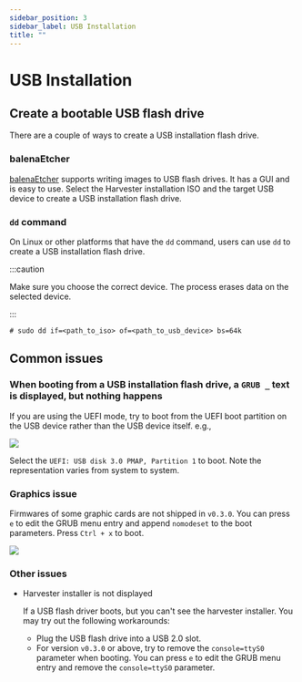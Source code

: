 ```yaml
---
sidebar_position: 3
sidebar_label: USB Installation
title: ""
---
```


# USB Installation

## Create a bootable USB flash drive

There are a couple of ways to create a USB installation flash drive.


### balenaEtcher

[balenaEtcher](https://www.balena.io/etcher/) supports writing images to USB flash drives. It has a GUI and is easy to use. Select the Harvester installation ISO and the target USB device to create a USB installation flash drive.


### `dd` command

On Linux or other platforms that have the `dd` command, users can use `dd` to create a USB installation flash drive.

:::caution

Make sure you choose the correct device. The process erases data on the selected device.

:::

```
# sudo dd if=<path_to_iso> of=<path_to_usb_device> bs=64k
```

## Common issues

### When booting from a USB installation flash drive, a `GRUB _` text is displayed, but nothing happens

If you are using the UEFI mode, try to boot from the UEFI boot partition on the USB device rather than the USB device itself. e.g.,

![](/img/v1.0/install/usb-install-select-correct-partition.jpg)

Select the `UEFI: USB disk 3.0 PMAP, Partition 1` to boot. Note the representation varies from system to system.


### Graphics issue

Firmwares of some graphic cards are not shipped in `v0.3.0`.
You can press `e` to edit the GRUB menu entry and append `nomodeset` to the boot parameters. Press `Ctrl + x` to boot.

![](/img/v1.0/install/usb-install-nomodeset.png)


### Other issues

- Harvester installer is not displayed

    If a USB flash driver boots, but you can't see the harvester installer. You may try out the following workarounds:
    
    - Plug the USB flash drive into a USB 2.0 slot.
    - For version `v0.3.0` or above, try to remove the `console=ttyS0` parameter when booting. You can press `e` to edit the GRUB menu entry and remove the `console=ttyS0` parameter.
